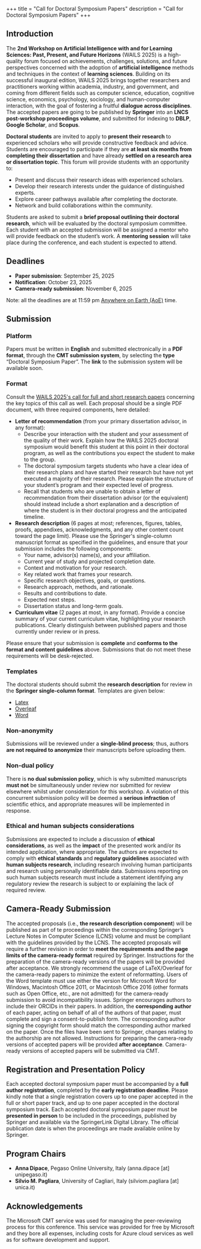 +++
title = "Call for Doctoral Symposium Papers"
description = "Call for Doctoral Symposium Papers"
+++


## Introduction
The **2nd Workshop on Artificial Intelligence with and for Learning Sciences: Past, Present, and Future Horizons** 
(WAILS 2025) is a high-quality forum focused on achievements, challenges, solutions, and future perspectives concerned 
with the adoption of **artificial intelligence** methods and techniques in the context of **learning sciences**. Building on its 
successful inaugural edition, WAILS 2025 brings together researchers and practitioners working within academia, industry, and 
government, and coming from different fields such as computer science, education, cognitive science, economics, psychology, sociology, 
and human-computer interaction, with the goal of fostering a fruitful **dialogue across disciplines**. The accepted papers are going to 
be published by **Springer** into an **LNCS post-workshop proceedings volume**, and submitted for indexing to **DBLP**, **Google Scholar**, 
and **Scopus**. 

**Doctoral students** are invited to apply to **present their research** to experienced scholars who will provide constructive feedback and advice. 
Students are encouraged to participate if they are **at least six months from completing their dissertation** and have already **settled on a research 
area or dissertation topic**. This forum will provide students with an opportunity to: 
- Present and discuss their research ideas with experienced scholars. 
- Develop their research interests under the guidance of distinguished experts. 
- Explore career pathways available after completing the doctorate. 
- Network and build collaborations within the community.

Students are asked to submit a **brief proposal outlining their doctoral research**, which will be evaluated by the doctoral symposium committee. 
Each student with an accepted submission will be assigned a mentor who will provide feedback on the student’s work. A **mentoring session** will take 
place during the conference, and each student is expected to attend.

## Deadlines
- **Paper submission**: September 25, 2025
- **Notification**: October 23, 2025
- **Camera-ready submission**: November 6, 2025

Note: all the deadlines are at 11:59 pm [Anywhere on Earth (AoE)](https://time.is/Anywhere_on_Earth) time.

## Submission 

### Platform

Papers must be written in **English** and submitted electronically in a **PDF format**, through the **CMT submission system**, by selecting 
the **type** “Doctoral Symposium Paper”. The **link** to the submission system will be available soon. 

### Format

Consult the [WAILS 2025's call for full and short research papers](/2025/call-full-short-papers/) concerning the key topics of this call as well. 
Each proposal should be a single PDF document, with three required components, here detailed:
- **Letter of recommendation** (from your primary dissertation advisor, in any format): 
  - Describe your interaction with the student and your assessment of the quality of their work. Explain how the WAILS 2025 doctoral symposium would benefit this student at this point in their doctoral program, as well as the contributions you expect the student to make to the group. 
  - The doctoral symposium targets students who have a clear idea of their research plans and have started their research but have not yet executed a majority of their research. Please explain the structure of your student’s program and their expected level of progress. 
  - Recall that students who are unable to obtain a letter of recommendation from their dissertation advisor (or the equivalent) should instead include a short explanation and a description of where the student is in their doctoral progress and the anticipated timeline.
- **Research description** (6 pages at most; references, figures, tables, proofs, appendixes, acknowledgments, and any other content count toward the page limit). Please use the Springer's single-column manuscript format as specified in the guidelines, and ensure that your submission includes the following components:
  - Your name, advisor(s) name(s), and your affiliation. 
  - Current year of study and projected completion date. 
  - Context and motivation for your research. 
  - Key related work that frames your research. 
  - Specific research objectives, goals, or questions. 
  - Research approach, methods, and rationale. 
  - Results and contributions to date. 
  - Expected next steps. 
  - Dissertation status and long-term goals.
- **Curriculum vitae** (2 pages at most, in any format). Provide a concise summary of your current curriculum vitae, highlighting your research publications. Clearly distinguish between published papers and those currently under review or in press.

Please ensure that your submission is **complete** and **conforms to the format and content guidelines** above. 
Submissions that do not meet these requirements will be desk-rejected.

### Templates

The doctoral students should submit the **research description** for review in the **Springer single-column format**. Templates are given below:
- [Latex](https://resource-cms.springernature.com/springer-cms/rest/v1/content/19238648/data/v8)
- [Overleaf](https://www.overleaf.com/latex/templates/springer-lecture-notes-in-computer-science/kzwwpvhwnvfj)
- [Word](https://urldefense.com/v3/__https://resource-cms.springernature.com/springer-cms/rest/v1/content/19238706/data/v5__;!!D9dNQwwGXtA!QassVui7ZN89lpQ-D7Y0u8JlGG89njKTrifZIdMWKXRkLszHuZKIFGLnmedhPj65oYOndDs5axD7BB3Xo9PVerEJD_woooW5_A$)

### Non-anonymity

Submissions will be reviewed under a **single-blind process**; thus, authors **are not required to anonymize** their manuscripts 
before uploading them.

### Non-dual policy 

There is **no dual submission policy**, which is why submitted manuscripts **must not** be simultaneously under review nor submitted for 
review elsewhere whilst under consideration for this workshop. A violation of this concurrent submission policy will be deemed a **serious 
infraction** of scientific ethics, and appropriate measures will be implemented in response.

### Ethical and human subjects considerations 

Submissions are expected to include a discussion of **ethical considerations**, as well as the **impact** of the presented work and/or its 
intended application, where appropriate. The authors are expected to comply with **ethical standards** and **regulatory guidelines** 
associated with **human subjects research**, including research involving human participants and research using personally identifiable data. 
Submissions reporting on such human subjects research must include a statement identifying any regulatory review the research is subject to or explaining the lack of required review.

## Camera-Ready Submission 

The accepted proposals (i.e., **the research description component**) will be published as part of te proceedings within the corresponding Springer’s Lecture Notes in Computer Science (LCNS) volume
and must be compliant with the guidelines provided by the LCNS. The accepted proposals will require a further revision in order to **meet the 
requirements and the page limits of the camera-ready format** required by Springer. Instructions for the preparation of the camera-ready versions 
of the papers will be provided after acceptance. We strongly recommend the usage of LaTeX/Overleaf for the camera-ready papers to minimize 
the extent of reformatting. Users of the Word template must use either the version for Microsoft Word for Windows, Macintosh Office 2011, or 
Macintosh Office 2016 (other formats such as Open Office, etc., are not admitted) for the camera-ready submission to avoid incompatibility issues. 
Springer encourages authors to include their ORCIDs in their papers. In addition, the **corresponding author** of each paper, acting on behalf of all 
of the authors of that paper, must complete and sign a consent-to-publish form. The corresponding author signing the copyright form should match 
the corresponding author marked on the paper. Once the files have been sent to Springer, changes relating to the authorship are not allowed. 
Instructions for preparing the camera-ready versions of accepted papers will be provided **after acceptance**. Camera-ready versions of accepted 
papers will be submitted via CMT.

## Registration and Presentation Policy 

Each accepted doctoral symposium paper must be accompanied by a **full author registration**, completed by the **early registration deadline**. 
Please kindly note that a single registration covers up to one paper accepted in the full or short paper track, and up to one paper accepted 
in the doctoral symposium track. Each accepted doctoral symposium paper must be **presented in person** to be included in the 
proceedings, published by Springer and available via the SpringerLink Digital Library. The official publication date is when the 
proceedings are made available online by Springer. 

## Program Chairs 
- **Anna Dipace**, Pegaso Online University, Italy (anna.dipace [at] unipegaso.it)
- **Silvio M. Pagliara**, University of Cagliari, Italy (silviom.pagliara [at] unica.it)

## Acknowledgements
The Microsoft CMT service was used for managing the peer-reviewing process for this conference. This service was provided for free by
Microsoft and they bore all expenses, including costs for Azure cloud services as well as for software development and support.